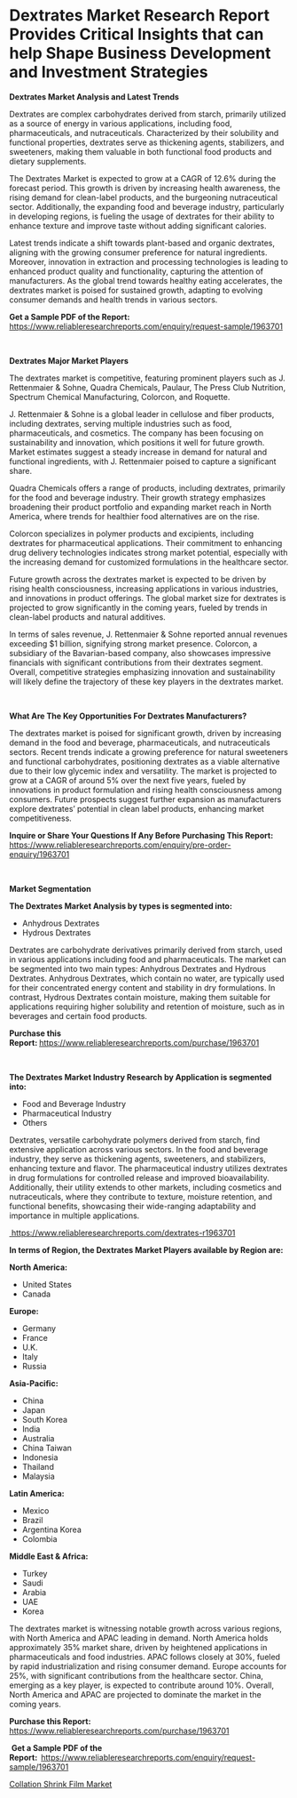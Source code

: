 <p><h1>Dextrates Market Research Report Provides Critical Insights that can help Shape Business Development and Investment Strategies</h1></p><p><strong>Dextrates Market Analysis and Latest Trends</strong></p>
<p><p>Dextrates are complex carbohydrates derived from starch, primarily utilized as a source of energy in various applications, including food, pharmaceuticals, and nutraceuticals. Characterized by their solubility and functional properties, dextrates serve as thickening agents, stabilizers, and sweeteners, making them valuable in both functional food products and dietary supplements.</p><p>The Dextrates Market is expected to grow at a CAGR of 12.6% during the forecast period. This growth is driven by increasing health awareness, the rising demand for clean-label products, and the burgeoning nutraceutical sector. Additionally, the expanding food and beverage industry, particularly in developing regions, is fueling the usage of dextrates for their ability to enhance texture and improve taste without adding significant calories.</p><p>Latest trends indicate a shift towards plant-based and organic dextrates, aligning with the growing consumer preference for natural ingredients. Moreover, innovation in extraction and processing technologies is leading to enhanced product quality and functionality, capturing the attention of manufacturers. As the global trend towards healthy eating accelerates, the dextrates market is poised for sustained growth, adapting to evolving consumer demands and health trends in various sectors.</p></p>
<p><strong>Get a Sample PDF of the Report:&nbsp;</strong> <a href="https://www.reliableresearchreports.com/enquiry/request-sample/1963701?utm_campaign=2395&utm_medium=2&utm_source=Github&utm_content=ia&utm_term=01042025&utm_id=dextrates">https://www.reliableresearchreports.com/enquiry/request-sample/1963701</a></p>
<p>&nbsp;</p>
<p><strong>Dextrates Major Market Players</strong></p>
<p><p>The dextrates market is competitive, featuring prominent players such as J. Rettenmaier & Sohne, Quadra Chemicals, Paulaur, The Press Club Nutrition, Spectrum Chemical Manufacturing, Colorcon, and Roquette. </p><p>J. Rettenmaier & Sohne is a global leader in cellulose and fiber products, including dextrates, serving multiple industries such as food, pharmaceuticals, and cosmetics. The company has been focusing on sustainability and innovation, which positions it well for future growth. Market estimates suggest a steady increase in demand for natural and functional ingredients, with J. Rettenmaier poised to capture a significant share.</p><p>Quadra Chemicals offers a range of products, including dextrates, primarily for the food and beverage industry. Their growth strategy emphasizes broadening their product portfolio and expanding market reach in North America, where trends for healthier food alternatives are on the rise. </p><p>Colorcon specializes in polymer products and excipients, including dextrates for pharmaceutical applications. Their commitment to enhancing drug delivery technologies indicates strong market potential, especially with the increasing demand for customized formulations in the healthcare sector.</p><p>Future growth across the dextrates market is expected to be driven by rising health consciousness, increasing applications in various industries, and innovations in product offerings. The global market size for dextrates is projected to grow significantly in the coming years, fueled by trends in clean-label products and natural additives.</p><p>In terms of sales revenue, J. Rettenmaier & Sohne reported annual revenues exceeding $1 billion, signifying strong market presence. Colorcon, a subsidiary of the Bavarian-based company, also showcases impressive financials with significant contributions from their dextrates segment. Overall, competitive strategies emphasizing innovation and sustainability will likely define the trajectory of these key players in the dextrates market.</p></p>
<p>&nbsp;</p>
<p><strong>What Are The Key Opportunities For Dextrates Manufacturers?</strong></p>
<p><p>The dextrates market is poised for significant growth, driven by increasing demand in the food and beverage, pharmaceuticals, and nutraceuticals sectors. Recent trends indicate a growing preference for natural sweeteners and functional carbohydrates, positioning dextrates as a viable alternative due to their low glycemic index and versatility. The market is projected to grow at a CAGR of around 5% over the next five years, fueled by innovations in product formulation and rising health consciousness among consumers. Future prospects suggest further expansion as manufacturers explore dextrates’ potential in clean label products, enhancing market competitiveness.</p></p>
<p><strong>Inquire or Share Your Questions If Any Before Purchasing This Report:</strong> <a href="https://www.reliableresearchreports.com/enquiry/pre-order-enquiry/1963701?utm_campaign=2395&utm_medium=2&utm_source=Github&utm_content=ia&utm_term=01042025&utm_id=dextrates">https://www.reliableresearchreports.com/enquiry/pre-order-enquiry/1963701</a></p>
<p>&nbsp;</p>
<p><strong>Market Segmentation</strong></p>
<p><strong>The Dextrates Market Analysis by types is segmented into:</strong></p>
<p><ul><li>Anhydrous Dextrates</li><li>Hydrous Dextrates</li></ul></p>
<p><p>Dextrates are carbohydrate derivatives primarily derived from starch, used in various applications including food and pharmaceuticals. The market can be segmented into two main types: Anhydrous Dextrates and Hydrous Dextrates. Anhydrous Dextrates, which contain no water, are typically used for their concentrated energy content and stability in dry formulations. In contrast, Hydrous Dextrates contain moisture, making them suitable for applications requiring higher solubility and retention of moisture, such as in beverages and certain food products.</p></p>
<p><strong>Purchase this Report:&nbsp;</strong><a href="https://www.reliableresearchreports.com/purchase/1963701?utm_campaign=2395&utm_medium=2&utm_source=Github&utm_content=ia&utm_term=01042025&utm_id=dextrates">https://www.reliableresearchreports.com/purchase/1963701</a></p>
<p>&nbsp;</p>
<p><strong>The Dextrates Market Industry Research by Application is segmented into:</strong></p>
<p><ul><li>Food and Beverage Industry</li><li>Pharmaceutical Industry</li><li>Others</li></ul></p>
<p><p>Dextrates, versatile carbohydrate polymers derived from starch, find extensive application across various sectors. In the food and beverage industry, they serve as thickening agents, sweeteners, and stabilizers, enhancing texture and flavor. The pharmaceutical industry utilizes dextrates in drug formulations for controlled release and improved bioavailability. Additionally, their utility extends to other markets, including cosmetics and nutraceuticals, where they contribute to texture, moisture retention, and functional benefits, showcasing their wide-ranging adaptability and importance in multiple applications.</p></p>
<p><a href="https://www.reliableresearchreports.com/dextrates-r1963701?utm_campaign=2395&utm_medium=2&utm_source=Github&utm_content=ia&utm_term=01042025&utm_id=dextrates">&nbsp;https://www.reliableresearchreports.com/dextrates-r1963701</a></p>
<p><strong>In terms of Region, the Dextrates Market Players available by Region are:</strong></p>
<p>
    <p> <strong> North America: </strong>
        <ul>
            <li>United States</li>
            <li>Canada</li>
        </ul>
        </p> 
    <p> <strong> Europe: </strong>
        <ul>
            <li>Germany</li>
            <li>France</li>
            <li>U.K.</li>
            <li>Italy</li>
            <li>Russia</li>
        </ul>
        </p> 
    <p> <strong> Asia-Pacific: </strong>
        <ul>
            <li>China</li>
            <li>Japan</li>
            <li>South Korea</li>
            <li>India</li>
            <li>Australia</li>
            <li>China Taiwan</li>
            <li>Indonesia</li>
            <li>Thailand</li>
            <li>Malaysia</li>
        </ul>
        </p> 
    <p> <strong> Latin America: </strong>
        <ul>
            <li>Mexico</li>
            <li>Brazil</li>
            <li>Argentina Korea</li>
            <li>Colombia</li>
        </ul>
        </p> 
    <p> <strong> Middle East & Africa: </strong>
        <ul>
            <li>Turkey</li>
            <li>Saudi</li>
            <li>Arabia</li>
            <li>UAE</li>
            <li>Korea</li>
        </ul>
    </p>
    </p>
<p><p>The dextrates market is witnessing notable growth across various regions, with North America and APAC leading in demand. North America holds approximately 35% market share, driven by heightened applications in pharmaceuticals and food industries. APAC follows closely at 30%, fueled by rapid industrialization and rising consumer demand. Europe accounts for 25%, with significant contributions from the healthcare sector. China, emerging as a key player, is expected to contribute around 10%. Overall, North America and APAC are projected to dominate the market in the coming years.</p></p>
<p><strong>Purchase this Report: </strong><a href="https://www.reliableresearchreports.com/purchase/1963701?utm_campaign=2395&utm_medium=2&utm_source=Github&utm_content=ia&utm_term=01042025&utm_id=dextrates">https://www.reliableresearchreports.com/purchase/1963701</a></p>
<p>&nbsp;<strong>Get a Sample PDF of the Report:&nbsp;&nbsp;</strong><a href="https://www.reliableresearchreports.com/enquiry/request-sample/1963701?utm_campaign=2395&utm_medium=2&utm_source=Github&utm_content=ia&utm_term=01042025&utm_id=dextrates">https://www.reliableresearchreports.com/enquiry/request-sample/1963701</a></p>
<p><strong></strong></p>
<p><p><a href="https://github.com/NargisHussain75/Market-Research-Report-List-2/blob/main/collation-shrink-film-market.md?utm_campaign=2395&utm_medium=2&utm_source=Github&utm_content=ia&utm_term=01042025&utm_id=dextrates">Collation Shrink Film Market</a></p></p>